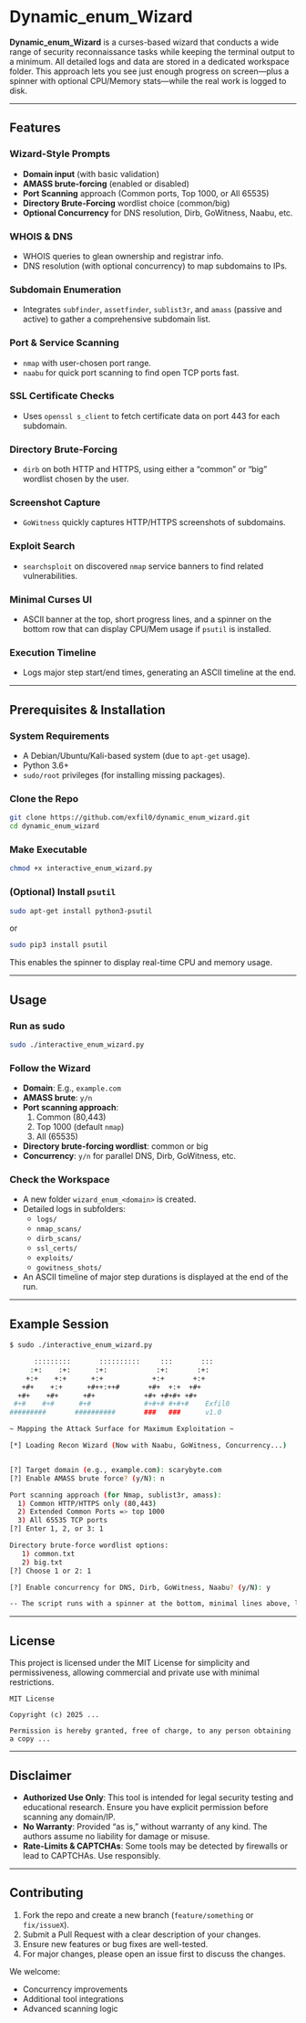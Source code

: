 # Dynamic_enum_Wizard

**Dynamic_enum_Wizard** is a curses-based wizard that conducts a wide range of security reconnaissance tasks while keeping the terminal output to a minimum. All detailed logs and data are stored in a dedicated workspace folder. This approach lets you see just enough progress on screen—plus a spinner with optional CPU/Memory stats—while the real work is logged to disk.

---

## Features

### Wizard-Style Prompts
- **Domain input** (with basic validation)
- **AMASS brute-forcing** (enabled or disabled)
- **Port Scanning** approach (Common ports, Top 1000, or All 65535)
- **Directory Brute-Forcing** wordlist choice (common/big)
- **Optional Concurrency** for DNS resolution, Dirb, GoWitness, Naabu, etc.

### WHOIS & DNS
- WHOIS queries to glean ownership and registrar info.
- DNS resolution (with optional concurrency) to map subdomains to IPs.

### Subdomain Enumeration
- Integrates `subfinder`, `assetfinder`, `sublist3r`, and `amass` (passive and active) to gather a comprehensive subdomain list.

### Port & Service Scanning
- `nmap` with user-chosen port range.
- `naabu` for quick port scanning to find open TCP ports fast.

### SSL Certificate Checks
- Uses `openssl s_client` to fetch certificate data on port 443 for each subdomain.

### Directory Brute-Forcing
- `dirb` on both HTTP and HTTPS, using either a “common” or “big” wordlist chosen by the user.

### Screenshot Capture
- `GoWitness` quickly captures HTTP/HTTPS screenshots of subdomains.

### Exploit Search
- `searchsploit` on discovered `nmap` service banners to find related vulnerabilities.

### Minimal Curses UI
- ASCII banner at the top, short progress lines, and a spinner on the bottom row that can display CPU/Mem usage if `psutil` is installed.

### Execution Timeline
- Logs major step start/end times, generating an ASCII timeline at the end.

---

## Prerequisites & Installation

### System Requirements
- A Debian/Ubuntu/Kali-based system (due to `apt-get` usage).
- Python 3.6+
- `sudo/root` privileges (for installing missing packages).

### Clone the Repo
```bash
git clone https://github.com/exfil0/dynamic_enum_wizard.git
cd dynamic_enum_wizard
```

### Make Executable
```bash
chmod +x interactive_enum_wizard.py
```

### (Optional) Install `psutil`
```bash
sudo apt-get install python3-psutil
```
or
```bash
sudo pip3 install psutil
```
This enables the spinner to display real-time CPU and memory usage.

---

## Usage

### Run as sudo
```bash
sudo ./interactive_enum_wizard.py
```

### Follow the Wizard
- **Domain**: E.g., `example.com`
- **AMASS brute**: `y/n`
- **Port scanning approach**:
  1. Common (80,443)
  2. Top 1000 (default `nmap`)
  3. All (65535)
- **Directory brute-forcing wordlist**: common or big
- **Concurrency**: `y/n` for parallel DNS, Dirb, GoWitness, etc.

### Check the Workspace
- A new folder `wizard_enum_<domain>` is created.
- Detailed logs in subfolders:
  - `logs/`
  - `nmap_scans/`
  - `dirb_scans/`
  - `ssl_certs/`
  - `exploits/`
  - `gowitness_shots/`
- An ASCII timeline of major step durations is displayed at the end of the run.

---

## Example Session
```bash
$ sudo ./interactive_enum_wizard.py

      :::::::::       ::::::::::     :::       ::: 
     :+:    :+:      :+:            :+:       :+:  
    +:+    +:+      +:+            +:+       +:+   
   +#+    +:+      +#++:++#       +#+  +:+  +#+    
  +#+    +#+      +#+            +#+ +#+#+ +#+     
 #+#    #+#      #+#             #+#+# #+#+#    Exfil0   
#########       ##########       ###   ###      v1.0   

~ Mapping the Attack Surface for Maximum Exploitation ~

[*] Loading Recon Wizard (Now with Naabu, GoWitness, Concurrency...)


[?] Target domain (e.g., example.com): scarybyte.com
[?] Enable AMASS brute force? (y/N): n

Port scanning approach (for Nmap, sublist3r, amass):
  1) Common HTTP/HTTPS only (80,443)
  2) Extended Common Ports => top 1000
  3) All 65535 TCP ports
[?] Enter 1, 2, or 3: 1

Directory brute-force wordlist options:
   1) common.txt
   2) big.txt
[?] Choose 1 or 2: 1

[?] Enable concurrency for DNS, Dirb, GoWitness, Naabu? (y/N): y

-- The script runs with a spinner at the bottom, minimal lines above, logs in 'wizard_enum_scarybyte.com' --
```

---

## License
This project is licensed under the MIT License for simplicity and permissiveness, allowing commercial and private use with minimal restrictions.

```text
MIT License

Copyright (c) 2025 ...

Permission is hereby granted, free of charge, to any person obtaining a copy ...
```

---

## Disclaimer
- **Authorized Use Only**: This tool is intended for legal security testing and educational research. Ensure you have explicit permission before scanning any domain/IP.
- **No Warranty**: Provided “as is,” without warranty of any kind. The authors assume no liability for damage or misuse.
- **Rate-Limits & CAPTCHAs**: Some tools may be detected by firewalls or lead to CAPTCHAs. Use responsibly.

---

## Contributing
1. Fork the repo and create a new branch (`feature/something` or `fix/issueX`).
2. Submit a Pull Request with a clear description of your changes.
3. Ensure new features or bug fixes are well-tested.
4. For major changes, please open an issue first to discuss the changes.

We welcome:
- Concurrency improvements
- Additional tool integrations
- Advanced scanning logic
